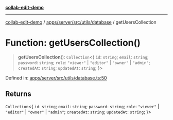 [**collab-edit-demo**](../../../../../../README.md)

***

[collab-edit-demo](../../../../../../README.md) / [apps/server/src/utils/database](../README.md) / getUsersCollection

# Function: getUsersCollection()

> **getUsersCollection**(): `Collection`\<\{ `id`: `string`; `email`: `string`; `password`: `string`; `role`: `"viewer"` \| `"editor"` \| `"owner"` \| `"admin"`; `createdAt`: `string`; `updatedAt`: `string`; \}\>

Defined in: [apps/server/src/utils/database.ts:50](https://github.com/austyle-io/pub-sub-demo/blob/facd25f09850fc4e78e94ce267c52e173d869933/apps/server/src/utils/database.ts#L50)

## Returns

`Collection`\<\{ `id`: `string`; `email`: `string`; `password`: `string`; `role`: `"viewer"` \| `"editor"` \| `"owner"` \| `"admin"`; `createdAt`: `string`; `updatedAt`: `string`; \}\>
